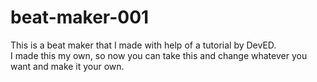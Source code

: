 # beat-maker-001
This is a beat maker that I made with help of a tutorial by DevED.  
I made this my own, so now you can take this and change whatever you want and make it your own.  
